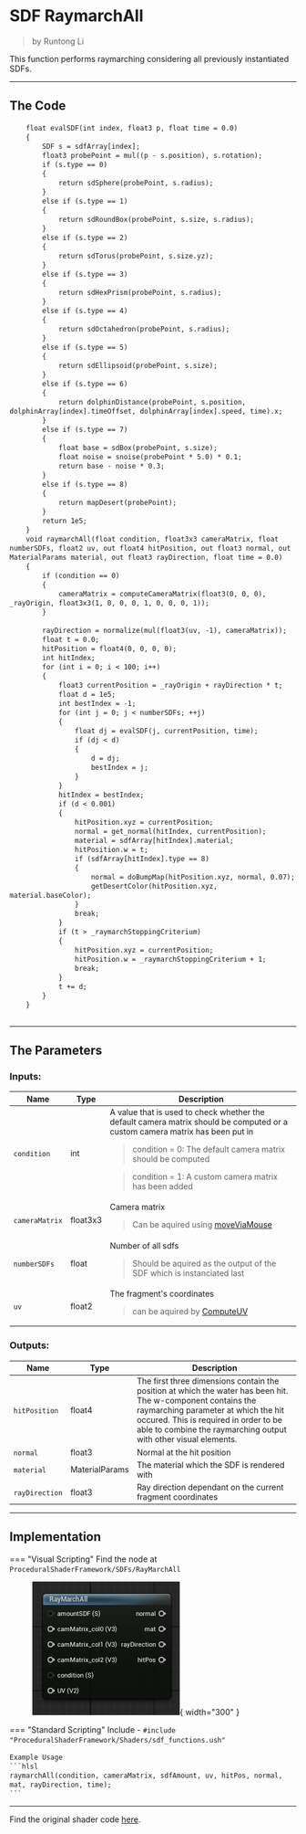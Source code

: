 <div class="container">
    <h1 class="main-heading">SDF RaymarchAll</h1>
    <blockquote class="author">by Runtong Li</blockquote>
</div>

This function performs raymarching considering all previously instantiated SDFs.


---

## The Code
```hlsl
    float evalSDF(int index, float3 p, float time = 0.0)
    {
        SDF s = sdfArray[index];
        float3 probePoint = mul((p - s.position), s.rotation);
        if (s.type == 0)
        {
            return sdSphere(probePoint, s.radius);
        }
        else if (s.type == 1)
        {
            return sdRoundBox(probePoint, s.size, s.radius);
        }
        else if (s.type == 2)
        {
            return sdTorus(probePoint, s.size.yz);
        }
        else if (s.type == 3)
        {
            return sdHexPrism(probePoint, s.radius);
        }
        else if (s.type == 4)
        {
            return sdOctahedron(probePoint, s.radius);
        }
        else if (s.type == 5)
        {
            return sdEllipsoid(probePoint, s.size);
        }
        else if (s.type == 6)
        {
            return dolphinDistance(probePoint, s.position, dolphinArray[index].timeOffset, dolphinArray[index].speed, time).x;
        }
        else if (s.type == 7)
        {
            float base = sdBox(probePoint, s.size);
            float noise = snoise(probePoint * 5.0) * 0.1;
            return base - noise * 0.3;
        }
        else if (s.type == 8)
        {
            return mapDesert(probePoint);
        }
        return 1e5;
    }
    void raymarchAll(float condition, float3x3 cameraMatrix, float numberSDFs, float2 uv, out float4 hitPosition, out float3 normal, out MaterialParams material, out float3 rayDirection, float time = 0.0)
    {
        if (condition == 0)
        {
            cameraMatrix = computeCameraMatrix(float3(0, 0, 0), _rayOrigin, float3x3(1, 0, 0, 0, 1, 0, 0, 0, 1));
        }
        
        rayDirection = normalize(mul(float3(uv, -1), cameraMatrix));
        float t = 0.0;
        hitPosition = float4(0, 0, 0, 0);
        int hitIndex;
        for (int i = 0; i < 100; i++)
        {
            float3 currentPosition = _rayOrigin + rayDirection * t;
            float d = 1e5;
            int bestIndex = -1;
            for (int j = 0; j < numberSDFs; ++j)
            {
                float dj = evalSDF(j, currentPosition, time);
                if (dj < d)
                {
                    d = dj;
                    bestIndex = j;
                }
            }
            hitIndex = bestIndex;
            if (d < 0.001)
            {
                hitPosition.xyz = currentPosition;
                normal = get_normal(hitIndex, currentPosition);
                material = sdfArray[hitIndex].material;
                hitPosition.w = t;
                if (sdfArray[hitIndex].type == 8)
                {
                    normal = doBumpMap(hitPosition.xyz, normal, 0.07);
                    getDesertColor(hitPosition.xyz, material.baseColor);
                }
                break;
            }
            if (t > _raymarchStoppingCriterium)
            {
                hitPosition.xyz = currentPosition;
                hitPosition.w = _raymarchStoppingCriterium + 1;
                break;
            }
            t += d;
        }
    }


```

---

## The Parameters

### Inputs:
| Name            | Type     | Description |
|-----------------|----------|-------------|
| `condition`           | int       | A value that is used to check whether the default camera matrix should be computed or a custom camera matrix has been put in <br> <blockquote> condition = 0: The default camera matrix should be computed </blockquote><blockquote> condition = 1: A custom camera matrix has been added </blockquote>|
| `cameraMatrix`        | float3x3    | Camera matrix <br> <blockquote> Can be aquired using [moveViaMouse](../camera/mouseBasedMovement.md) </blockquote>|
| `numberSDFs`      | float     | Number of all sdfs <br> <blockquote> Should be aquired as the output of the SDF which is instanciated last </blockquote>|
| `uv`           | float2     | The fragment's coordinates <br> <blockquote> can be aquired by [ComputeUV](../utils//fragCoords.md) </blockquote>|

    
### Outputs:
| Name            | Type     | Description |
|-----------------|----------|-------------|
| `hitPosition`           | float4     | The first three dimensions contain the position at which the water has been hit. The w-component contains the raymarching parameter at which the hit occured. This is required in order to be able to combine the raymarching output with other visual elements.|
| `normal`           | float3     | Normal at the hit position |
| `material`        | MaterialParams | The material which the SDF is rendered with |
| `rayDirection`        | float3 | Ray direction dependant on the current fragment coordinates |


---

## Implementation

=== "Visual Scripting"
    Find the node at `ProceduralShaderFramework/SDFs/RayMarchAll`
    <figure markdown="span">
    ![Unreal raymarchAll](../images/sdfs/raymarchall.png){ width="300" }
    </figure>

=== "Standard Scripting"
    Include - ```#include "ProceduralShaderFramework/Shaders/sdf_functions.ush"```

    Example Usage
    ```hlsl
    raymarchAll(condition, cameraMatrix, sdfAmount, uv, hitPos, normal, mat, rayDirection, time);
    ```
---

Find the original shader code [here](../../../shaders/geometry/raymarching_sdf.md).